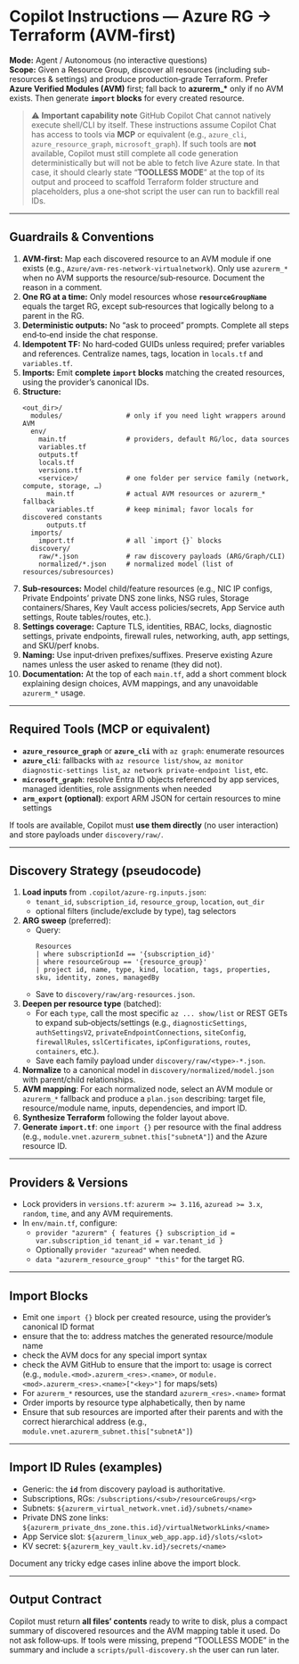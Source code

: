 # Copilot Instructions — **Azure RG → Terraform (AVM‑first)**
**Mode:** Agent / Autonomous (no interactive questions)  
**Scope:** Given a Resource Group, discover all resources (including sub-resources & settings) and produce production‑grade Terraform. Prefer **Azure Verified Modules (AVM)** first; fall back to **azurerm\_\*** only if no AVM exists. Then generate **`import` blocks** for every created resource.

> ⚠️ **Important capability note**
> GitHub Copilot Chat cannot natively execute shell/CLI by itself. These instructions assume Copilot Chat has access to tools via **MCP** or equivalent (e.g., `azure_cli`, `azure_resource_graph`, `microsoft_graph`). If such tools are **not** available, Copilot must still complete all code generation deterministically but will not be able to fetch live Azure state. In that case, it should clearly state “**TOOLLESS MODE**” at the top of its output and proceed to scaffold Terraform folder structure and placeholders, plus a one‑shot script the user can run to backfill real IDs.

---

## Guardrails & Conventions
1. **AVM‑first:** Map each discovered resource to an AVM module if one exists (e.g., `Azure/avm-res-network-virtualnetwork`). Only use `azurerm_*` when no AVM supports the resource/sub‑resource. Document the reason in a comment.
2. **One RG at a time:** Only model resources whose **`resourceGroupName`** equals the target RG, except sub‑resources that logically belong to a parent in the RG.
3. **Deterministic outputs:** No “ask to proceed” prompts. Complete all steps end‑to‑end inside the chat response.
4. **Idempotent TF:** No hard‑coded GUIDs unless required; prefer variables and references. Centralize names, tags, location in `locals.tf` and `variables.tf`.
5. **Imports:** Emit **complete `import` blocks** matching the created resources, using the provider’s canonical IDs.
6. **Structure:**  
   ```text
   <out_dir>/
     modules/                # only if you need light wrappers around AVM
     env/
       main.tf               # providers, default RG/loc, data sources
       variables.tf
       outputs.tf
       locals.tf
       versions.tf
       <service>/            # one folder per service family (network, compute, storage, …)
         main.tf             # actual AVM resources or azurerm_* fallback
         variables.tf        # keep minimal; favor locals for discovered constants
         outputs.tf
     imports/
       import.tf             # all `import {}` blocks
     discovery/
       raw/*.json            # raw discovery payloads (ARG/Graph/CLI)
       normalized/*.json     # normalized model (list of resources/subresources)
   ```
7. **Sub‑resources:** Model child/feature resources (e.g., NIC IP configs, Private Endpoints’ private DNS zone links, NSG rules, Storage containers/Shares, Key Vault access policies/secrets, App Service auth settings, Route tables/routes, etc.).
8. **Settings coverage:** Capture TLS, identities, RBAC, locks, diagnostic settings, private endpoints, firewall rules, networking, auth, app settings, and SKU/perf knobs.
9. **Naming:** Use input‑driven prefixes/suffixes. Preserve existing Azure names unless the user asked to rename (they did not).
10. **Documentation:** At the top of each `main.tf`, add a short comment block explaining design choices, AVM mappings, and any unavoidable `azurerm_*` usage.

---

## Required Tools (MCP or equivalent)
- **`azure_resource_graph`** or **`azure_cli`** with `az graph`: enumerate resources
- **`azure_cli`**: fallbacks with `az resource list/show`, `az monitor diagnostic-settings list`, `az network private-endpoint list`, etc.
- **`microsoft_graph`**: resolve Entra ID objects referenced by app services, managed identities, role assignments when needed
- **`arm_export` (optional)**: export ARM JSON for certain resources to mine settings

If tools are available, Copilot must **use them directly** (no user interaction) and store payloads under `discovery/raw/`.

---

## Discovery Strategy (pseudocode)
1. **Load inputs** from `.copilot/azure-rg.inputs.json`:
   - `tenant_id`, `subscription_id`, `resource_group`, `location`, `out_dir`
   - optional filters (include/exclude by type), tag selectors
2. **ARG sweep** (preferred):
   - Query:  
     ```kusto
     Resources
     | where subscriptionId == '{subscription_id}'
     | where resourceGroup == '{resource_group}'
     | project id, name, type, kind, location, tags, properties, sku, identity, zones, managedBy
     ```
   - Save to `discovery/raw/arg-resources.json`.
3. **Deepen per resource type** (batched):
   - For each `type`, call the most specific `az ... show/list` or REST GETs to expand sub‑objects/settings (e.g., `diagnosticSettings`, `authSettingsV2`, `privateEndpointConnections`, `siteConfig`, `firewallRules`, `sslCertificates`, `ipConfigurations`, `routes`, `containers`, etc.).
   - Save each family payload under `discovery/raw/<type>-*.json`.
4. **Normalize** to a canonical model in `discovery/normalized/model.json` with parent/child relationships.
5. **AVM mapping**: For each normalized node, select an AVM module or `azurerm_*` fallback and produce a `plan.json` describing: target file, resource/module name, inputs, dependencies, and import ID.
6. **Synthesize Terraform** following the folder layout above.
7. **Generate `import.tf`**: one `import {}` per resource with the final address (e.g., `module.vnet.azurerm_subnet.this["subnetA"]`) and the Azure resource ID.

---

## Providers & Versions
- Lock providers in `versions.tf`: `azurerm >= 3.116`, `azuread >= 3.x`, `random`, `time`, and any AVM requirements.
- In `env/main.tf`, configure:
  - `provider "azurerm" { features {} subscription_id = var.subscription_id tenant_id = var.tenant_id }`
  - Optionally `provider "azuread"` when needed.
  - `data "azurerm_resource_group" "this"` for the target RG.

---
## Import Blocks
- Emit one `import {}` block per created resource, using the provider’s canonical ID format
- ensure that the to: address matches the generated resource/module name
- check the AVM docs for any special import syntax
- check the AVM GitHub to ensure that the import to: usage is correct (e.g., `module.<mod>.azurerm_<res>.<name>`, or `module.<mod>.azurerm_<res>.<name>["<key>"]` for maps/sets)
- For `azurerm_*` resources, use the standard `azurerm_<res>.<name>` format
- Order imports by resource type alphabetically, then by name
- Ensure that sub resources are imported after their parents and with the correct hierarchical address (e.g., `module.vnet.azurerm_subnet.this["subnetA"]`)

---

## Import ID Rules (examples)
- Generic: the **`id`** from discovery payload is authoritative.
- Subscriptions, RGs: `/subscriptions/<sub>/resourceGroups/<rg>`
- Subnets: `${azurerm_virtual_network.vnet.id}/subnets/<name>`
- Private DNS zone links: `${azurerm_private_dns_zone.this.id}/virtualNetworkLinks/<name>`
- App Service slot: `${azurerm_linux_web_app.app.id}/slots/<slot>`
- KV secret: `${azurerm_key_vault.kv.id}/secrets/<name>`

Document any tricky edge cases inline above the import block.

---

## Output Contract
Copilot must return **all files’ contents** ready to write to disk, plus a compact summary of discovered resources and the AVM mapping table it used. Do not ask follow‑ups. If tools were missing, prepend “TOOLLESS MODE” in the summary and include a `scripts/pull-discovery.sh` the user can run later.

